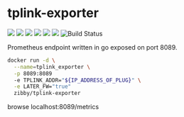 # tplink-exporter
[![](https://images.microbadger.com/badges/version/zibby/tplink-exporter.svg)](https://microbadger.com/images/zibby/tplink-exporter "Get your own version badge on microbadger.com") [![](https://images.microbadger.com/badges/image/zibby/tplink-exporter.svg)](https://microbadger.com/images/zibby/tplink-exporter "Get your own image badge on microbadger.com") 
![](https://img.shields.io/github/issues-raw/Zibby/tplink-exporter/master.svg) ![](https://img.shields.io/github/last-commit/Zibby/tplink-exporter.svg) ![](https://img.shields.io/docker/automated/zibby/tplink-exporter.svg) ![](https://img.shields.io/docker/pulls/zibby/tplink-exporter.svg)
![Build Status](https://jenkins.zibbytechnology.ddns.net/job/zibby/job/tplink-exporter/job/master/badge/icon)

Prometheus endpoint written in go exposed on port 8089.

~~~bash
docker run -d \
  --name=tplink_exporter \
  -p 8089:8089
  -e TPLINK_ADDR="${IP_ADDRESS_OF_PLUG}" \
  -e LATER_FW="true"
  zibby/tplink-exporter
~~~

browse localhost:8089/metrics
